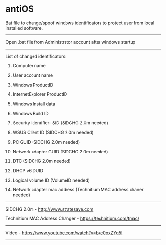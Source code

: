 # antiOS
Bat file to change/spoof windows identificators to protect user from local installed software.
***************************************************************
Open .bat file from Administrator account after windows startup
***************************************************************
List of changed identificators:

1. Computer name

2. User account name

3. Windows ProductID

4. InternetExplorer ProductID

5. Windows Install data

6. Windows Build ID

7. Security Identifier- SID (SIDCHG 2.0m needed)

8. WSUS Client ID (SIDCHG 2.0m needed)

9. PC GUID (SIDCHG 2.0m needed)

10. Network adapter GUID (SIDCHG 2.0m needed)

11. DTC (SIDCHG 2.0m needed)

12. DHCP v6 DUID

13. Logical volume ID (VolumeID needed)

14. Network adapter mac address (Technitium MAC address chaner needed)
********************************************************************
SIDCHG 2.0m - http://www.stratesave.com

Technitium MAC Address Changer - https://technitium.com/tmac/

********************************************************************
Video - https://www.youtube.com/watch?v=bxe0oxZYq5I
********************************************************************

